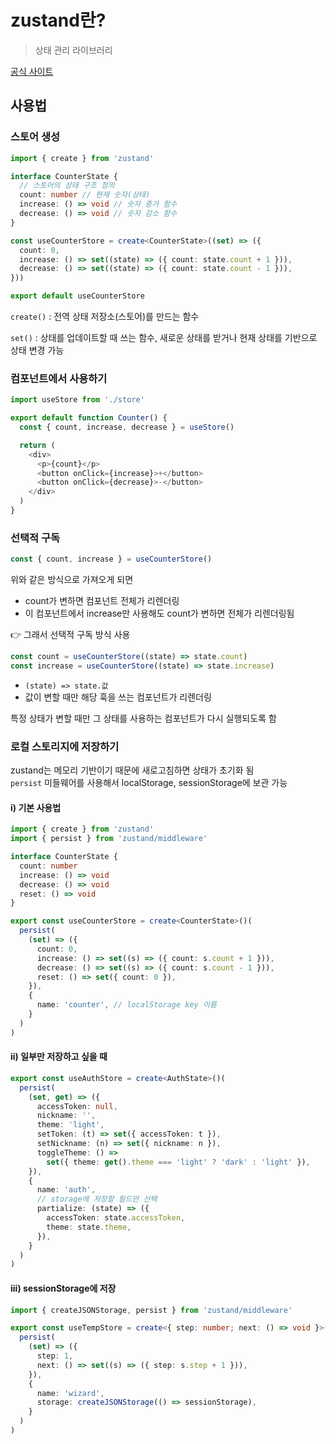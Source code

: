 # zustand란?

> 상태 관리 라이브러리

[공식 사이트](https://zustand-demo.pmnd.rs/)

## 사용법

### 스토어 생성

```typescript
import { create } from 'zustand'

interface CounterState {
  // 스토어의 상태 구조 정의
  count: number // 현재 숫자(상태)
  increase: () => void // 숫자 증가 함수
  decrease: () => void // 숫자 감소 함수
}

const useCounterStore = create<CounterState>((set) => ({
  count: 0,
  increase: () => set((state) => ({ count: state.count + 1 })),
  decrease: () => set((state) => ({ count: state.count - 1 })),
}))

export default useCounterStore
```

`create()` : 전역 상태 저장소(스토어)를 만드는 함수

`set()` : 상태를 업데이트할 때 쓰는 함수,
새로운 상태를 받거나 현재 상태를 기반으로 상태 변경 가능

### 컴포넌트에서 사용하기

```typescript
import useStore from './store'

export default function Counter() {
  const { count, increase, decrease } = useStore()

  return (
    <div>
      <p>{count}</p>
      <button onClick={increase}>+</button>
      <button onClick={decrease}>-</button>
    </div>
  )
}
```

### 선택적 구독

```typescript
const { count, increase } = useCounterStore()
```

위와 같은 방식으로 가져오게 되면

- count가 변하면 컴포넌트 전체가 리렌더링
- 이 컴포넌트에서 increase만 사용해도 count가 변하면 전체가 리렌더링됨

👉 그래서 선택적 구독 방식 사용

```typescript
const count = useCounterStore((state) => state.count)
const increase = useCounterStore((state) => state.increase)
```

- `(state) => state.값`
- 값이 변할 때만 해당 훅을 쓰는 컴포넌트가 리렌더링

특정 상태가 변할 때만 그 상태를 사용하는 컴포넌트가 다시 실행되도록 함

### 로컬 스토리지에 저장하기

zustand는 메모리 기반이기 때문에 새로고침하면 상태가 초기화 됨<br/>
`persist` 미들웨어를 사용해서 localStorage, sessionStorage에 보관 가능

#### i) 기본 사용법

```typescript
import { create } from 'zustand'
import { persist } from 'zustand/middleware'

interface CounterState {
  count: number
  increase: () => void
  decrease: () => void
  reset: () => void
}

export const useCounterStore = create<CounterState>()(
  persist(
    (set) => ({
      count: 0,
      increase: () => set((s) => ({ count: s.count + 1 })),
      decrease: () => set((s) => ({ count: s.count - 1 })),
      reset: () => set({ count: 0 }),
    }),
    {
      name: 'counter', // localStorage key 이름
    }
  )
)
```

#### ii) 일부만 저장하고 싶을 때

```typescript
export const useAuthStore = create<AuthState>()(
  persist(
    (set, get) => ({
      accessToken: null,
      nickname: '',
      theme: 'light',
      setToken: (t) => set({ accessToken: t }),
      setNickname: (n) => set({ nickname: n }),
      toggleTheme: () =>
        set({ theme: get().theme === 'light' ? 'dark' : 'light' }),
    }),
    {
      name: 'auth',
      // storage에 저장할 필드만 선택
      partialize: (state) => ({
        accessToken: state.accessToken,
        theme: state.theme,
      }),
    }
  )
)
```

#### iii) sessionStorage에 저장

```typescript
import { createJSONStorage, persist } from 'zustand/middleware'

export const useTempStore = create<{ step: number; next: () => void }>()(
  persist(
    (set) => ({
      step: 1,
      next: () => set((s) => ({ step: s.step + 1 })),
    }),
    {
      name: 'wizard',
      storage: createJSONStorage(() => sessionStorage),
    }
  )
)
```
